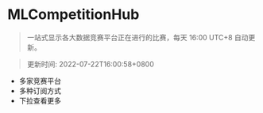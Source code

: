 # MLCompetitionHub

> 一站式显示各大数据竞赛平台正在进行的比赛，每天 16:00 UTC+8 自动更新。
  
> 更新时间: 2022-07-22T16:00:58+0800 

* 多家竞赛平台
* 多种订阅方式
* 下拉查看更多